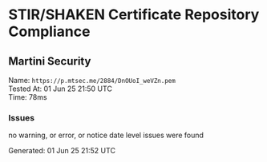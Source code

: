 # STIR/SHAKEN Certificate Repository Compliance

## Martini Security

Name: `https://p.mtsec.me/2884/DnOUoI_weVZn.pem`\
Tested At: 01 Jun 25 21:50 UTC\
Time: 78ms

### Issues

no warning, or error, or notice date level issues were found

Generated: 01 Jun 25 21:52 UTC